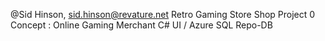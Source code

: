 @Sid Hinson, sid.hinson@revature.net
Retro Gaming Store Shop Project 0
Concept : Online Gaming Merchant 
C# UI / Azure SQL Repo-DB